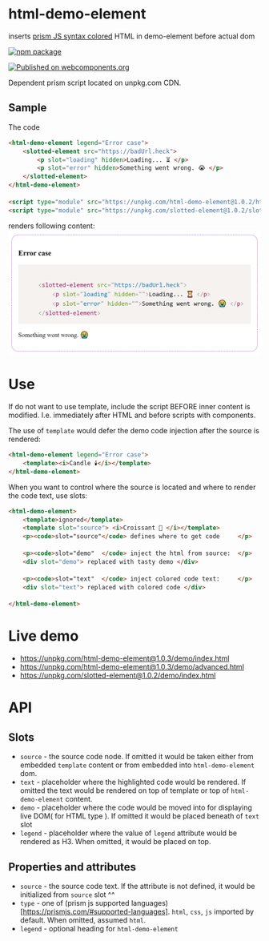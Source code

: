 # html-demo-element
inserts [prism JS syntax colored](https://prismjs.com/) HTML in demo-element before actual dom

[![npm package](https://nodei.co/npm/html-demo-element.png?downloads=true&downloadRank=true&stars=true)](https://nodei.co/npm/html-demo-element/)

[![Published on webcomponents.org](https://img.shields.io/badge/webcomponents.org-published-blue.svg)](https://www.webcomponents.org/element/html-demo-element)

Dependent prism script located on unpkg.com CDN.

## Sample
The code
```html
<html-demo-element legend="Error case">
    <slotted-element src="https://badUrl.heck">
        <p slot="loading" hidden>Loading... ⏳ </p>
        <p slot="error" hidden>Something went wrong. 😭 </p>
    </slotted-element>
</html-demo-element>

<script type="module" src="https://unpkg.com/html-demo-element@1.0.2/html-demo-element.js"></script>
<script type="module" src="https://unpkg.com/slotted-element@1.0.2/slotted-element.js"></script>
```

renders following content:
![screenshot](screenshot.png?raw=true "screenshot")

# Use
If do not want to use template, include the script BEFORE inner content is modified. I.e. immediately after HTML and before scripts with components.

The use of `template` would defer the demo code injection after the source is rendered:
```html
<html-demo-element legend="Error case">
    <template><i>Candle 🕯️</i></template>
</html-demo-element>
```

When you want to control where the source is located and where to render the code text, use slots:
```html
<html-demo-element>
    <template>ignored</template>
    <template slot="source"> <i>Croissant 🥐️ </i></template>
    <p><code>slot="source"</code> defines where to get code     </p>

    <p><code>slot="demo"  </code> inject the html from source:  </p>
    <div slot="demo"> replaced with tasty demo </div>

    <p><code>slot="text"  </code> inject colored code text:     </p>
    <div slot="text"> replaced with colored code </div>

</html-demo-element>
```

# Live demo
* https://unpkg.com/html-demo-element@1.0.3/demo/index.html
* https://unpkg.com/html-demo-element@1.0.3/demo/advanced.html
* https://unpkg.com/slotted-element@1.0.2/demo/index.html

# API
## Slots
* `source` - the source code node. If omitted it would be taken either from embedded `template` content or
  from embedded into `html-demo-element` dom.
* `text` - placeholder where the highlighted code would be rendered. If omitted the text would be rendered on 
  top of template or top of `html-demo-element` content. 
* `demo` - placeholder where the code would be moved into for displaying live DOM( for HTML type ). 
  If omitted it would be placed beneath of `text` slot 
* `legend` - placeholder where the value of `legend` attribute would be rendered as H3. 
  When omitted, it would be placed on top.

## Properties and attributes
* `source` - the source code text. If the attribute is not defined, it would be initialized from `source` slot ^^
* `type` - one of (prism js  supported languages)[https://prismjs.com/#supported-languages]. 
  `html`, `css`, `js` imported by default. When omitted, assumed `html`.
* `legend` - optional heading for `html-demo-element`  

